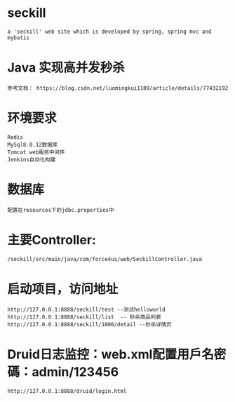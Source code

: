 # seckill
	a 'seckill' web site which is developed by spring, spring mvc and mybatis

# Java 实现高并发秒杀
    参考文档： https://blog.csdn.net/luomingkui1109/article/details/77432192

# 环境要求
	Redis
	MySql8.0.12数据库
	Tomcat web服务中间件
	Jenkins自动化构建

# 数据库
	配置在resources下的jdbc.properties中
# 主要Controller:
	/seckill/src/main/java/com/force4us/web/SeckillController.java


# 启动项目，访问地址
	http://127.0.0.1:8888/seckill/test --测试helloworld
	http://127.0.0.1:8888/seckill/list  -- 秒杀商品列表
	http://127.0.0.1:8888/seckill/1000/detail --秒杀详情页


# Druid日志监控：web.xml配置用戶名密碼：admin/123456
	http://127.0.0.1:8888/druid/login.html    